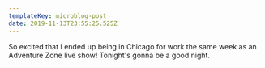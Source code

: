 ```yaml
---
templateKey: microblog-post
date: 2019-11-13T23:55:25.525Z
---
```


So excited that I ended up being in Chicago for work the same week as an Adventure Zone live show! Tonight's gonna be a good night.
